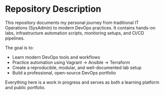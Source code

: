 # Repository Description

This repository documents my personal journey from traditional IT Operations (SysAdmin) to modern DevOps practices. It contains hands-on labs, infrastructure automation scripts, monitoring setups, and CI/CD pipelines.

The goal is to:
- Learn modern DevOps tools and workflows
- Practice automation using Vagrant → Ansible → Terraform
- Create a reproducible, modular, and well-documented lab setup
- Build a professional, open-source DevOps portfolio

Everything here is a work in progress and serves as both a learning platform and public portfolio.
